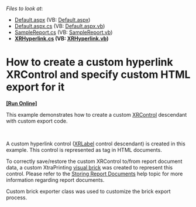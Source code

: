 <!-- default file list -->
*Files to look at*:

* [Default.aspx](./CS/E4931/Default.aspx) (VB: [Default.aspx](./VB/E4931/Default.aspx))
* [Default.aspx.cs](./CS/E4931/Default.aspx.cs) (VB: [Default.aspx.vb](./VB/E4931/Default.aspx.vb))
* [SampleReport.cs](./CS/E4931/SampleReport.cs) (VB: [SampleReport.vb](./VB/E4931/SampleReport.vb))
* **[XRHyperlink.cs](./CS/E4931/XRHyperlink.cs) (VB: [XRHyperlink.vb](./VB/E4931/XRHyperlink.vb))**
<!-- default file list end -->
# How to create a custom hyperlink XRControl and specify custom HTML export for it
<!-- run online -->
**[[Run Online]](https://codecentral.devexpress.com/e4931/)**
<!-- run online end -->


<p>This example demonstrates how to create a custom <a href="http://documentation.devexpress.com/#XtraReports/clsDevExpressXtraReportsUIXRControltopic"><u>XRControl</u></a> descendant with custom export code.</p><br />
<p>A custom hyperlink control (<a href="http://documentation.devexpress.com/#XtraReports/clsDevExpressXtraReportsUIXRLabeltopic"><u>XRLabel</u></a> control descendant) is created in this example. This control is represented as <a> tag in HTML documents. </p><p>To correctly save/restore the custom XRControl to/from report document data, a custom XtraPrinting <a href="http://documentation.devexpress.com/#WindowsForms/CustomDocument88"><u>visual brick</u></a> was created to represent this control. Please refer to the <a href="http://documentation.devexpress.com/#XtraReports/CustomDocument5157"><u>Storing Report Documents</u></a> help topic for more information regarding report documents. </p><p>Custom brick exporter class was used to customize the brick export process.</p>

<br/>


